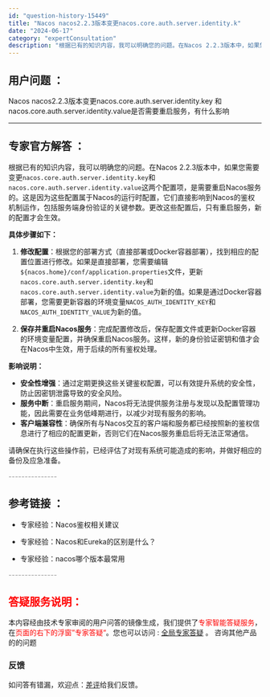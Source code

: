 ```yaml
---
id: "question-history-15449"
title: "Nacos nacos2.2.3版本变更nacos.core.auth.server.identity.k"
date: "2024-06-17"
category: "expertConsultation"
description: "根据已有的知识内容，我可以明确您的问题。在Nacos 2.2.3版本中，如果您需要变更`nacos.core.auth.server.identity.key`和`nacos.core.auth.server.identity.value`这两个配置项，是需要重启Nacos服务的。这是因为这些配置属"
---
```


## 用户问题 ： 
 Nacos nacos2.2.3版本变更nacos.core.auth.server.identity.key 和 nacos.core.auth.server.identity.value是否需要重启服务，有什么影响  

---------------
## 专家官方解答 ：

根据已有的知识内容，我可以明确您的问题。在Nacos 2.2.3版本中，如果您需要变更`nacos.core.auth.server.identity.key`和`nacos.core.auth.server.identity.value`这两个配置项，是需要重启Nacos服务的。这是因为这些配置属于Nacos的运行时配置，它们直接影响到Nacos的鉴权机制运作，包括服务端身份验证的关键参数。更改这些配置后，只有重启服务，新的配置才会生效。

**具体步骤如下：**

1. **修改配置**：根据您的部署方式（直接部署或Docker容器部署），找到相应的配置位置进行修改。如果是直接部署，您需要编辑`${nacos.home}/conf/application.properties`文件，更新`nacos.core.auth.server.identity.key`和`nacos.core.auth.server.identity.value`为新的值。如果是通过Docker容器部署，您需要更新容器的环境变量`NACOS_AUTH_IDENTITY_KEY`和`NACOS_AUTH_IDENTITY_VALUE`为新的值。

2. **保存并重启Nacos服务**：完成配置修改后，保存配置文件或更新Docker容器的环境变量配置，并确保重启Nacos服务。这样，新的身份验证密钥和值才会在Nacos中生效，用于后续的所有鉴权处理。

**影响说明：**
- **安全性增强**：通过定期更换这些关键鉴权配置，可以有效提升系统的安全性，防止因密钥泄露导致的安全风险。
- **服务中断**：重启服务期间，Nacos将无法提供服务注册与发现以及配置管理功能，因此需要在业务低峰期进行，以减少对现有服务的影响。
- **客户端兼容性**：确保所有与Nacos交互的客户端和服务都已经按照新的鉴权信息进行了相应的配置更新，否则它们在Nacos服务重启后将无法正常通信。

请确保在执行这些操作前，已经评估了对现有系统可能造成的影响，并做好相应的备份及应急准备。


<font color="#949494">---------------</font> 


## 参考链接 ：

* 专家经验：Nacos鉴权相关建议 
 
 * 专家经验：Nacos和Eureka的区别是什么？ 
 
 * 专家经验：nacos哪个版本最常用 


 <font color="#949494">---------------</font> 
 


## <font color="#FF0000">答疑服务说明：</font> 

本内容经由技术专家审阅的用户问答的镜像生成，我们提供了<font color="#FF0000">专家智能答疑服务</font>，在<font color="#FF0000">页面的右下的浮窗”专家答疑“</font>。您也可以访问 : [全局专家答疑](https://answer.opensource.alibaba.com/docs/intro) 。 咨询其他产品的的问题

### 反馈
如问答有错漏，欢迎点：[差评](https://ai.nacos.io/user/feedbackByEnhancerGradePOJOID?enhancerGradePOJOId=15519)给我们反馈。
